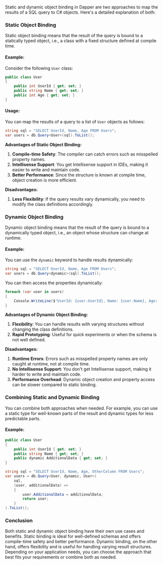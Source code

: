 Static and dynamic object binding in Dapper are two approaches to map the results of a SQL query to C# objects. Here's a detailed explanation of both:

### Static Object Binding

Static object binding means that the result of the query is bound to a statically typed object, i.e., a class with a fixed structure defined at compile time.

#### Example:
Consider the following `User` class:

```csharp
public class User
{
    public int UserId { get; set; }
    public string Name { get; set; }
    public int Age { get; set; }
}
```

#### Usage:
You can map the results of a query to a list of `User` objects as follows:

```csharp
string sql = "SELECT UserId, Name, Age FROM Users";
var users = db.Query<User>(sql).ToList();
```

**Advantages of Static Object Binding:**
1. **Compile-time Safety**: The compiler can catch errors such as misspelled property names.
2. **Intellisense Support**: You get Intellisense support in IDEs, making it easier to write and maintain code.
3. **Better Performance**: Since the structure is known at compile time, object creation is more efficient.

**Disadvantages:**
1. **Less Flexibility**: If the query results vary dynamically, you need to modify the class definitions accordingly.

### Dynamic Object Binding

Dynamic object binding means that the result of the query is bound to a dynamically typed object, i.e., an object whose structure can change at runtime.

#### Example:
You can use the `dynamic` keyword to handle results dynamically:

```csharp
string sql = "SELECT UserId, Name, Age FROM Users";
var users = db.Query<dynamic>(sql).ToList();
```

You can then access the properties dynamically:

```csharp
foreach (var user in users)
{
    Console.WriteLine($"UserId: {user.UserId}, Name: {user.Name}, Age: {user.Age}");
}
```

**Advantages of Dynamic Object Binding:**
1. **Flexibility**: You can handle results with varying structures without changing the class definitions.
2. **Rapid Prototyping**: Useful for quick experiments or when the schema is not well defined.

**Disadvantages:**
1. **Runtime Errors**: Errors such as misspelled property names are only caught at runtime, not at compile time.
2. **No Intellisense Support**: You don't get Intellisense support, making it harder to write and maintain code.
3. **Performance Overhead**: Dynamic object creation and property access can be slower compared to static binding.

### Combining Static and Dynamic Binding

You can combine both approaches when needed. For example, you can use a static type for well-known parts of the result and dynamic types for less predictable parts.

#### Example:
```csharp
public class User
{
    public int UserId { get; set; }
    public string Name { get; set; }
    public dynamic AdditionalData { get; set; }
}

string sql = "SELECT UserId, Name, Age, OtherColumn FROM Users";
var users = db.Query<User, dynamic, User>(
    sql,
    (user, additionalData) =>
    {
        user.AdditionalData = additionalData;
        return user;
    }
).ToList();
```

### Conclusion

Both static and dynamic object binding have their own use cases and benefits. Static binding is ideal for well-defined schemas and offers compile-time safety and better performance. Dynamic binding, on the other hand, offers flexibility and is useful for handling varying result structures. Depending on your application needs, you can choose the approach that best fits your requirements or combine both as needed.
